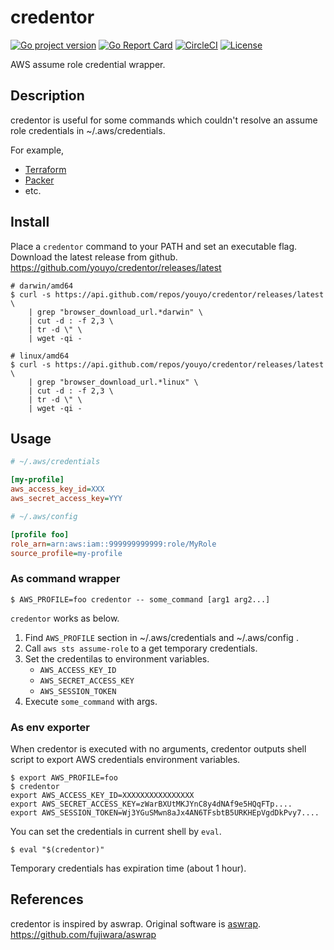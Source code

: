 # credentor

[![Go project version](https://badge.fury.io/go/github.com%2Fyouyo%2Fcredentor.svg)](https://badge.fury.io/go/github.com%2Fyouyo%2Fcredentor)
[![Go Report Card](https://goreportcard.com/badge/github.com/youyo/credentor)](https://goreportcard.com/report/github.com/youyo/credentor)
[![CircleCI](https://circleci.com/gh/youyo/credentor/tree/master.svg?style=svg)](https://circleci.com/gh/youyo/credentor/tree/master)
[![License](https://img.shields.io/badge/license-MIT-brightgreen.svg)](./LICENSE)

AWS assume role credential wrapper.

## Description

credentor is useful for some commands which couldn't resolve an assume role credentials in ~/.aws/credentials.

For example,

- [Terraform](https://www.terraform.io/)
- [Packer](https://www.packer.io/)
- etc.

## Install

Place a `credentor` command to your PATH and set an executable flag.
Download the latest release from github.  https://github.com/youyo/credentor/releases/latest

```console
# darwin/amd64
$ curl -s https://api.github.com/repos/youyo/credentor/releases/latest \
	| grep "browser_download_url.*darwin" \
	| cut -d : -f 2,3 \
	| tr -d \" \
	| wget -qi -

# linux/amd64
$ curl -s https://api.github.com/repos/youyo/credentor/releases/latest \
	| grep "browser_download_url.*linux" \
	| cut -d : -f 2,3 \
	| tr -d \" \
	| wget -qi -
```

## Usage

```ini
# ~/.aws/credentials

[my-profile]
aws_access_key_id=XXX
aws_secret_access_key=YYY
```

```ini
# ~/.aws/config

[profile foo]
role_arn=arn:aws:iam::999999999999:role/MyRole
source_profile=my-profile
```

### As command wrapper

```console
$ AWS_PROFILE=foo credentor -- some_command [arg1 arg2...]
```

`credentor` works as below.

1. Find `AWS_PROFILE` section in ~/.aws/credentials and ~/.aws/config .
2. Call `aws sts assume-role` to a get temporary credentials.
3. Set the credentilas to environment variables.
   - `AWS_ACCESS_KEY_ID`
   - `AWS_SECRET_ACCESS_KEY`
   - `AWS_SESSION_TOKEN`
4. Execute `some_command` with args.

### As env exporter

When credentor is executed with no arguments, credentor outputs shell script to export AWS credentials environment variables.

```console
$ export AWS_PROFILE=foo
$ credentor
export AWS_ACCESS_KEY_ID=XXXXXXXXXXXXXXXX
export AWS_SECRET_ACCESS_KEY=zWarBXUtMKJYnC8y4dNAf9e5HQqFTp....
export AWS_SESSION_TOKEN=Wj3YGuSMwn8aJx4AN6TFsbtB5URKHEpVgdDkPvy7....
```

You can set the credentials in current shell by `eval`.

```console
$ eval "$(credentor)"
```

Temporary credentials has expiration time (about 1 hour).

## References

credentor is inspired by aswrap.
Original software is [aswrap](https://github.com/fujiwara/aswrap). https://github.com/fujiwara/aswrap
